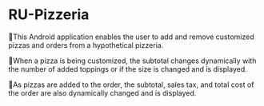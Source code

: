 # RU-Pizzeria

🍕This Android application enables the user to add and remove customized pizzas and orders from a hypothetical pizzeria.

🍕When a pizza is being customized, the subtotal changes dynamically with the number of added toppings or if the size is changed and is displayed.

🍕As pizzas are added to the order, the subtotal, sales tax, and total cost of the order are also dynamically changed and is displayed.
